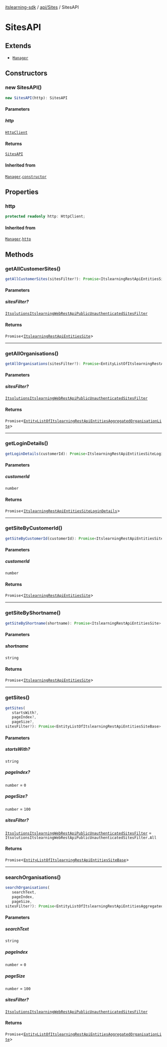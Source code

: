 [itslearning-sdk](../../../modules.md) / [api/Sites](../index.md) / SitesAPI

# SitesAPI

## Extends

- [`Manager`](../../../lib/Manager/classes/Manager.md)

## Constructors

### new SitesAPI()

```ts
new SitesAPI(http): SitesAPI
```

#### Parameters

##### http

[`HttpClient`](../../../lib/HttpClient/classes/HttpClient.md)

#### Returns

[`SitesAPI`](SitesAPI.md)

#### Inherited from

[`Manager`](../../../lib/Manager/classes/Manager.md).[`constructor`](../../../lib/Manager/classes/Manager.md#constructors)

## Properties

### http

```ts
protected readonly http: HttpClient;
```

#### Inherited from

[`Manager`](../../../lib/Manager/classes/Manager.md).[`http`](../../../lib/Manager/classes/Manager.md#http-1)

## Methods

### getAllCustomerSites()

```ts
getAllCustomerSites(sitesFilter?): Promise<ItslearningRestApiEntitiesSite>
```

#### Parameters

##### sitesFilter?

[`ItsolutionsItslearningWebRestApiPublicUnauthenticatedSitesFilter`](../../../types/enumerations/ItsolutionsItslearningWebRestApiPublicUnauthenticatedSitesFilter.md)

#### Returns

`Promise`\<[`ItslearningRestApiEntitiesSite`](../../../types/type-aliases/ItslearningRestApiEntitiesSite.md)\>

***

### getAllOrganisations()

```ts
getAllOrganisations(sitesFilter?): Promise<EntityListOfItslearningRestApiEntitiesAggregatedOrganisationLite>
```

#### Parameters

##### sitesFilter?

[`ItsolutionsItslearningWebRestApiPublicUnauthenticatedSitesFilter`](../../../types/enumerations/ItsolutionsItslearningWebRestApiPublicUnauthenticatedSitesFilter.md)

#### Returns

`Promise`\<[`EntityListOfItslearningRestApiEntitiesAggregatedOrganisationLite`](../../../types/type-aliases/EntityListOfItslearningRestApiEntitiesAggregatedOrganisationLite.md)\>

***

### getLoginDetails()

```ts
getLoginDetails(customerId): Promise<ItslearningRestApiEntitiesSiteLoginDetails>
```

#### Parameters

##### customerId

`number`

#### Returns

`Promise`\<[`ItslearningRestApiEntitiesSiteLoginDetails`](../../../types/type-aliases/ItslearningRestApiEntitiesSiteLoginDetails.md)\>

***

### getSiteByCustomerId()

```ts
getSiteByCustomerId(customerId): Promise<ItslearningRestApiEntitiesSite>
```

#### Parameters

##### customerId

`number`

#### Returns

`Promise`\<[`ItslearningRestApiEntitiesSite`](../../../types/type-aliases/ItslearningRestApiEntitiesSite.md)\>

***

### getSiteByShortname()

```ts
getSiteByShortname(shortname): Promise<ItslearningRestApiEntitiesSite>
```

#### Parameters

##### shortname

`string`

#### Returns

`Promise`\<[`ItslearningRestApiEntitiesSite`](../../../types/type-aliases/ItslearningRestApiEntitiesSite.md)\>

***

### getSites()

```ts
getSites(
   startsWith?, 
   pageIndex?, 
   pageSize?, 
sitesFilter?): Promise<EntityListOfItslearningRestApiEntitiesSiteBase>
```

#### Parameters

##### startsWith?

`string`

##### pageIndex?

`number` = `0`

##### pageSize?

`number` = `100`

##### sitesFilter?

[`ItsolutionsItslearningWebRestApiPublicUnauthenticatedSitesFilter`](../../../types/enumerations/ItsolutionsItslearningWebRestApiPublicUnauthenticatedSitesFilter.md) = `ItsolutionsItslearningWebRestApiPublicUnauthenticatedSitesFilter.All`

#### Returns

`Promise`\<[`EntityListOfItslearningRestApiEntitiesSiteBase`](../../../types/type-aliases/EntityListOfItslearningRestApiEntitiesSiteBase.md)\>

***

### searchOrganisations()

```ts
searchOrganisations(
   searchText, 
   pageIndex, 
   pageSize, 
sitesFilter?): Promise<EntityListOfItslearningRestApiEntitiesAggregatedOrganisationLite>
```

#### Parameters

##### searchText

`string`

##### pageIndex

`number` = `0`

##### pageSize

`number` = `100`

##### sitesFilter?

[`ItsolutionsItslearningWebRestApiPublicUnauthenticatedSitesFilter`](../../../types/enumerations/ItsolutionsItslearningWebRestApiPublicUnauthenticatedSitesFilter.md)

#### Returns

`Promise`\<[`EntityListOfItslearningRestApiEntitiesAggregatedOrganisationLite`](../../../types/type-aliases/EntityListOfItslearningRestApiEntitiesAggregatedOrganisationLite.md)\>
